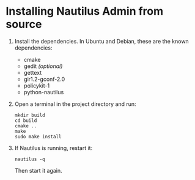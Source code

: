 Installing Nautilus Admin from source
=====================================

1.  Install the dependencies.
    In Ubuntu and Debian, these are the known dependencies:

    *   cmake
    *   gedit *(optional)*
    *   gettext
    *   gir1.2-gconf-2.0
    *   policykit-1
    *   python-nautilus

2.  Open a terminal in the project directory and run:

        mkdir build
        cd build
        cmake ..
        make
        sudo make install

3.  If Nautilus is running, restart it:

        nautilus -q

    Then start it again.
